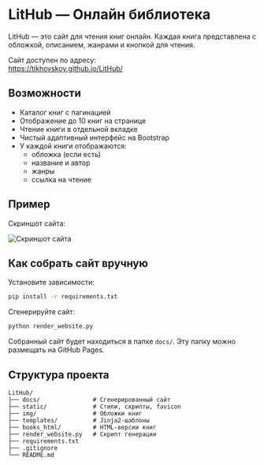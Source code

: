 # LitHub — Онлайн библиотека

LitHub — это сайт для чтения книг онлайн. Каждая книга представлена с обложкой, описанием, жанрами и кнопкой для чтения.

Сайт доступен по адресу:  
https://tikhovskoy.github.io/LitHub/

## Возможности

- Каталог книг с пагинацией
- Отображение до 10 книг на странице
- Чтение книги в отдельной вкладке
- Чистый адаптивный интерфейс на Bootstrap
- У каждой книги отображаются:
  - обложка (если есть)
  - название и автор
  - жанры
  - ссылка на чтение

## Пример

Скриншот сайта:

![Скриншот сайта](docs/screenshot.png)

## Как собрать сайт вручную

Установите зависимости:

```bash
pip install -r requirements.txt
```

Сгенерируйте сайт:

```bash
python render_website.py
```

Собранный сайт будет находиться в папке `docs/`. Эту папку можно размещать на GitHub Pages.

## Структура проекта

```
LitHub/
├── docs/               # Сгенерированный сайт
├── static/             # Стили, скрипты, favicon
├── img/                # Обложки книг
├── templates/          # Jinja2-шаблоны
├── books_html/         # HTML-версии книг
├── render_website.py   # Скрипт генерации
├── requirements.txt
├── .gitignore
└── README.md
```